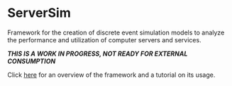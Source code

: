 # ServerSim
Framework for the creation of discrete event simulation models to analyze the performance and utilization of computer servers and services.

***THIS IS A WORK IN PROGRESS, NOT READY FOR EXTERNAL CONSUMPTION***

Click [here](https://github.com/pvillela/ServerSim/blob/master/OverviewAndTutorial.ipynb) for an overview of the framework and a tutorial on its usage.
